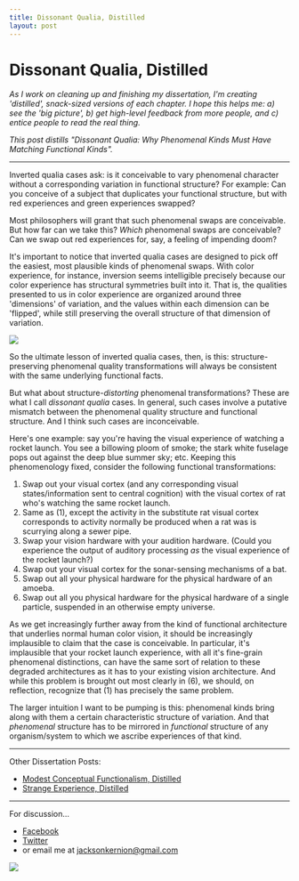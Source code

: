 ```yaml
---
title: Dissonant Qualia, Distilled
layout: post
---
```


# Dissonant Qualia, Distilled

_As I work on cleaning up and finishing my dissertation, I'm creating 'distilled', snack-sized versions of each chapter. I hope this helps me: a) see the 'big picture', b) get high-level feedback from more people, and c) entice people to read the real thing._

_This post distills "Dissonant Qualia: Why Phenomenal Kinds Must Have Matching Functional Kinds"._

---

Inverted qualia cases ask: is it conceivable to vary phenomenal character without a corresponding variation in functional structure? For example: Can you conceive of a subject that duplicates your functional structure, but with red experiences and green experiences swapped?

Most philosophers will grant that such phenomenal swaps are conceivable. But how far can we take this? *Which* phenomenal swaps are conceivable? Can we swap out red experiences for, say, a feeling of impending doom?

It's important to notice that inverted qualia cases are designed to pick off the easiest, most plausible kinds of phenomenal swaps. With color experience, for instance, inversion seems intelligible precisely because our color experience has structural symmetries built into it. That is, the qualities presented to us in color experience are organized around three 'dimensions' of variation, and the values within each dimension can be 'flipped', while still preserving the overall structure of that dimension of variation.

<img src="http://jacksonkernion.com/assets/images/color-wheel.png" class="img-fluid">

So the ultimate lesson of inverted qualia cases, then, is this: structure-preserving phenomenal quality transformations will always be consistent with the same underlying functional facts.

But what about structure-*distorting* phenomenal transformations? These are what I call *dissonant qualia* cases. In general, such cases involve a putative mismatch between the phenomenal quality structure and functional structure. And I think such cases are inconceivable.

Here's one example: say you're having the visual experience of watching a rocket launch. You see a billowing ploom of smoke; the stark white fuselage pops out against the deep blue summer sky; etc. Keeping this phenomenology fixed, consider the following functional transformations:

1. Swap out your visual cortex (and any corresponding visual states/information sent to central cognition) with the visual cortex of rat who's watching the same rocket launch.
2. Same as (1), except the activity in the substitute rat visual cortex corresponds to activity normally be produced when a rat was is scurrying along a sewer pipe.
3. Swap your vision hardware with your audition hardware. (Could you experience the output of auditory processing _as_ the visual experience of the rocket launch?)
4. Swap out your visual cortex for the sonar-sensing mechanisms of a bat.
5. Swap out all your physical hardware for the physical hardware of an amoeba.
6. Swap out all you physical hardware for the physical hardware of a single particle, suspended in an otherwise empty universe.

As we get increasingly further away from the kind of functional architecture that underlies normal human color vision, it should be increasingly implausible to claim that the case is conceivable. In particular, it's implausible that your rocket launch experience, with all it's fine-grain phenomenal distinctions, can have the same sort of relation to these degraded architectures as it has to your existing vision architecture. And while this problem is brought out most clearly in (6), we should, on reflection, recognize that (1) has precisely the same problem.

The larger intuition I want to be pumping is this: phenomenal kinds bring along with them a certain characteristic structure of variation. And that *phenomenal* structure has to be mirrored in *functional* structure of any organism/system to which we ascribe experiences of that kind.

---

Other Dissertation Posts:

- [Modest Conceptual Functionalism, Distilled](http://jacksonkernion.com/posts/modest-conceptual-functionalism-distilled)
- [Strange Experience, Distilled](http://jacksonkernion.com/posts/strange-experience-distilled)

---

For discussion...

- [Facebook](https://www.facebook.com/544290131/posts/10156669107740132)
- [Twitter](https://twitter.com/jacksonkernion/status/1068900086401429508)
- or email me at jacksonkernion@gmail.com

<img src="http://jacksonkernion.com/assets/images/dissonant-qualia.png" class="img-fluid">


